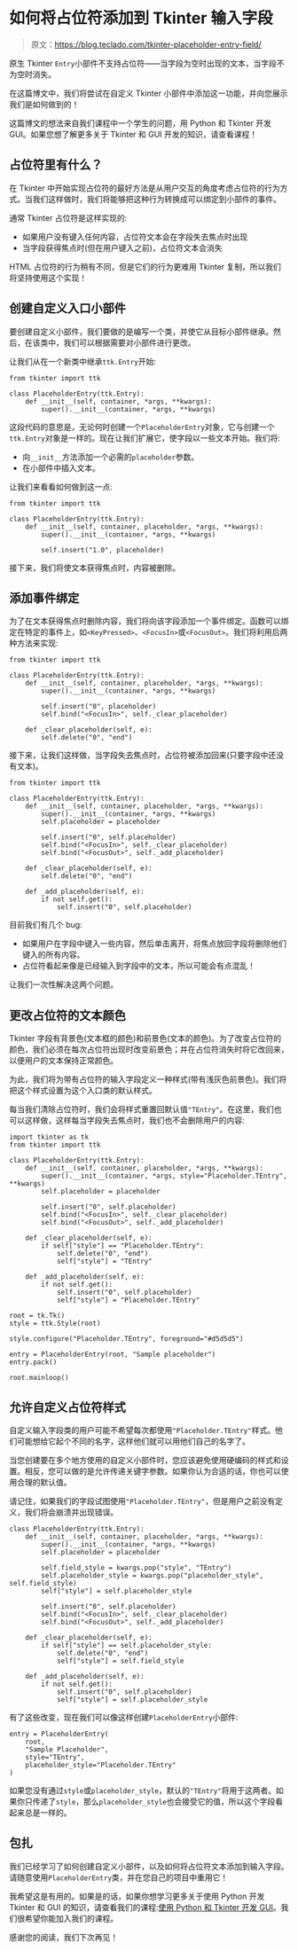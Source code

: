 # 如何将占位符添加到 Tkinter 输入字段

> 原文：<https://blog.teclado.com/tkinter-placeholder-entry-field/>

原生 Tkinter `Entry`小部件不支持占位符——当字段为空时出现的文本，当字段不为空时消失。

在这篇博文中，我们将尝试在自定义 Tkinter 小部件中添加这一功能，并向您展示我们是如何做到的！

这篇博文的想法来自我们课程中一个学生的问题，用 Python 和 Tkinter 开发 GUI。如果您想了解更多关于 Tkinter 和 GUI 开发的知识，请查看课程！

## 占位符里有什么？

在 Tkinter 中开始实现占位符的最好方法是从用户交互的角度考虑占位符的行为方式。当我们这样做时，我们将能够把这种行为转换成可以绑定到小部件的事件。

通常 Tkinter 占位符是这样实现的:

*   如果用户没有键入任何内容，占位符文本会在字段失去焦点时出现
*   当字段获得焦点时(但在用户键入之前)，占位符文本会消失

HTML 占位符的行为稍有不同，但是它们的行为更难用 Tkinter 复制，所以我们将坚持使用这个实现！

## 创建自定义入口小部件

要创建自定义小部件，我们要做的是编写一个类，并使它从目标小部件继承。然后，在该类中，我们可以根据需要对小部件进行更改。

让我们从在一个新类中继承`ttk.Entry`开始:

```
from tkinter import ttk

class PlaceholderEntry(ttk.Entry):
    def __init__(self, container, *args, **kwargs):
        super().__init__(container, *args, **kwargs) 
```

这段代码的意思是，无论何时创建一个`PlaceholderEntry`对象，它与创建一个`ttk.Entry`对象是一样的。现在让我们扩展它，使字段以一些文本开始。我们将:

*   向`__init__`方法添加一个必需的`placeholder`参数。
*   在小部件中插入文本。

让我们来看看如何做到这一点:

```
from tkinter import ttk

class PlaceholderEntry(ttk.Entry):
    def __init__(self, container, placeholder, *args, **kwargs):
        super().__init__(container, *args, **kwargs)

        self.insert("1.0", placeholder) 
```

接下来，我们将使文本获得焦点时，内容被删除。

## 添加事件绑定

为了在文本获得焦点时删除内容，我们将向该字段添加一个事件绑定。函数可以绑定在特定的事件上，如`<KeyPressed>`、`<FocusIn>`或`<FocusOut>`。我们将利用后两种方法来实现:

```
from tkinter import ttk

class PlaceholderEntry(ttk.Entry):
    def __init__(self, container, placeholder, *args, **kwargs):
        super().__init__(container, *args, **kwargs)

		self.insert("0", placeholder)
		self.bind("<FocusIn>", self._clear_placeholder)

	def _clear_placeholder(self, e):
		self.delete("0", "end") 
```

接下来，让我们这样做，当字段失去焦点时，占位符被添加回来(只要字段中还没有文本)。

```
from tkinter import ttk

class PlaceholderEntry(ttk.Entry):
    def __init__(self, container, placeholder, *args, **kwargs):
        super().__init__(container, *args, **kwargs)
		self.placeholder = placeholder

		self.insert("0", self.placeholder)
		self.bind("<FocusIn>", self._clear_placeholder)
		self.bind("<FocusOut>", self._add_placeholder)

	def _clear_placeholder(self, e):
		self.delete("0", "end")

	def _add_placeholder(self, e):
		if not self.get():
            self.insert("0", self.placeholder) 
```

目前我们有几个 bug:

*   如果用户在字段中键入一些内容，然后单击离开，将焦点放回字段将删除他们键入的所有内容。
*   占位符看起来像是已经输入到字段中的文本，所以可能会有点混乱！

让我们一次性解决这两个问题。

## 更改占位符的文本颜色

Tkinter 字段有背景色(文本框的颜色)和前景色(文本的颜色)。为了改变占位符的颜色，我们必须在每次占位符出现时改变前景色；并在占位符消失时将它改回来，以便用户的文本保持正常颜色。

为此，我们将为带有占位符的输入字段定义一种样式(带有浅灰色前景色)。我们将把这个样式设置为这个入口类的默认样式。

每当我们清除占位符时，我们会将样式重置回默认值`"TEntry"`。在这里，我们也可以这样做，这样每当字段失去焦点时，我们也不会删除用户的内容:

```
import tkinter as tk
from tkinter import ttk

class PlaceholderEntry(ttk.Entry):
    def __init__(self, container, placeholder, *args, **kwargs):
        super().__init__(container, *args, style="Placeholder.TEntry", **kwargs)
		self.placeholder = placeholder

		self.insert("0", self.placeholder)
		self.bind("<FocusIn>", self._clear_placeholder)
		self.bind("<FocusOut>", self._add_placeholder)

	def _clear_placeholder(self, e):
		if self["style"] == "Placeholder.TEntry":
			self.delete("0", "end")
			self["style"] = "TEntry"

	def _add_placeholder(self, e):
		if not self.get():
			self.insert("0", self.placeholder)
			self["style"] = "Placeholder.TEntry"

root = tk.Tk()
style = ttk.Style(root)

style.configure("Placeholder.TEntry", foreground="#d5d5d5")

entry = PlaceholderEntry(root, "Sample placeholder")
entry.pack()

root.mainloop() 
```

## 允许自定义占位符样式

自定义输入字段类的用户可能不希望每次都使用`"Placeholder.TEntry"`样式。他们可能想给它起个不同的名字，这样他们就可以用他们自己的名字了。

当您创建要在多个地方使用的自定义小部件时，您应该避免使用硬编码的样式和设置。相反，您可以做的是允许传递关键字参数。如果你认为合适的话，你也可以使用合理的默认值。

请记住，如果我们的字段试图使用`"Placeholder.TEntry"`，但是用户之前没有定义，我们将会崩溃并出现错误。

```
class PlaceholderEntry(ttk.Entry):
    def __init__(self, container, placeholder, *args, **kwargs):
        super().__init__(container, *args, **kwargs)
		self.placeholder = placeholder

		self.field_style = kwargs.pop("style", "TEntry")
		self.placeholder_style = kwargs.pop("placeholder_style", self.field_style)
		self["style"] = self.placeholder_style

		self.insert("0", self.placeholder)
		self.bind("<FocusIn>", self._clear_placeholder)
		self.bind("<FocusOut>", self._add_placeholder)

	def _clear_placeholder(self, e):
		if self["style"] == self.placeholder_style:
			self.delete("0", "end")
			self["style"] = self.field_style

	def _add_placeholder(self, e):
		if not self.get():
			self.insert("0", self.placeholder)
			self["style"] = self.placeholder_style 
```

有了这些改变，现在我们可以像这样创建`PlaceholderEntry`小部件:

```
entry = PlaceholderEntry(
    root,
	"Sample Placeholder",
	style="TEntry",
	placeholder_style="Placeholder.TEntry"
) 
```

如果您没有通过`style`或`placeholder_style`，默认的`"TEntry"`将用于这两者。如果你只传递了`style`，那么`placeholder_style`也会接受它的值，所以这个字段看起来总是一样的。

## 包扎

我们已经学习了如何创建自定义小部件，以及如何将占位符文本添加到输入字段。请随意使用`PlaceholderEntry`类，并在您自己的项目中重用它！

我希望这是有用的。如果是的话，如果你想学习更多关于使用 Python 开发 Tkinter 和 GUI 的知识，请查看我们的课程:[使用 Python 和 Tkinter 开发 GUI](https://www.udemy.com/course/desktop-gui-python-tkinter/?referralCode=8A984196616D9BF14DD0)。我们很希望你能加入我们的课程。

感谢您的阅读，我们下次再见！